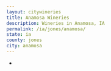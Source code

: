 ```yaml
---
layout: citywineries
title: Anamosa Wineries
description: Wineries in Anamosa, IA
permalink: /ia/jones/anamosa/
state: ia
county: jones
city: anamosa
---
```

-
